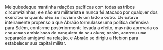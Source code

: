 ﻿Melquisedeque mantinha relações pacíficas com todas as tribos circumvizinhas; ele não era militarista e nunca foi atacado por qualquer dos exércitos enquanto eles se moviam de um lado a outro. Ele estava inteiramente propenso a que Abraão formulasse uma política defensiva para Salém, conforme posteriormente levada a efeito, mas não aprovaria os esquemas ambiciosos de conquista do seu aluno; assim, ocorreu uma separação amigável na relação, e Abraão se dirigiu a Hebron para estabelecer sua capital militar.